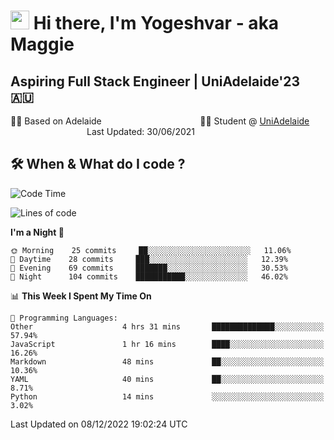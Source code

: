 <h1><img src="https://emojis.slackmojis.com/emojis/images/1531849430/4246/blob-sunglasses.gif?1531849430" width="30"/> Hi there, I'm Yogeshvar - aka Maggie</h1>

## Aspiring Full Stack Engineer | UniAdelaide'23 🇦🇺  
🏂🏻  Based on Adelaide &nbsp;&nbsp;&nbsp;&nbsp;&nbsp;&nbsp;&nbsp;&nbsp;&nbsp;&nbsp;&nbsp;&nbsp;&nbsp;&nbsp;&nbsp;&nbsp;&nbsp;&nbsp;&nbsp;&nbsp;&nbsp;&nbsp;&nbsp;&nbsp;&nbsp;&nbsp;&nbsp;&nbsp;&nbsp;&nbsp;&nbsp;&nbsp;&nbsp;&nbsp;&nbsp;&nbsp;&nbsp;&nbsp;&nbsp;👨‍💻 Student @ [UniAdelaide](https://www.adelaide.edu.au)   &nbsp;&nbsp;&nbsp;&nbsp;&nbsp;&nbsp;&nbsp;&nbsp;&nbsp;&nbsp;&nbsp;&nbsp;&nbsp;&nbsp;&nbsp;&nbsp;&nbsp;&nbsp;&nbsp;&nbsp;&nbsp;&nbsp;&nbsp;&nbsp;&nbsp;&nbsp;&nbsp;&nbsp;&nbsp;&nbsp;&nbsp;Last Updated: 30/06/2021

## 🛠 When & What do I code ?  

<!--START_SECTION:waka-->
![Code Time](http://img.shields.io/badge/Code%20Time-1%2C860%20hrs%2029%20mins-blue)

![Lines of code](https://img.shields.io/badge/From%20Hello%20World%20I%27ve%20Written-2%20Million%20lines%20of%20code-blue)

**I'm a Night 🦉** 

```text
🌞 Morning    25 commits     ██░░░░░░░░░░░░░░░░░░░░░░░   11.06% 
🌆 Daytime    28 commits     ███░░░░░░░░░░░░░░░░░░░░░░   12.39% 
🌃 Evening    69 commits     ███████░░░░░░░░░░░░░░░░░░   30.53% 
🌙 Night      104 commits    ███████████░░░░░░░░░░░░░░   46.02%

```


📊 **This Week I Spent My Time On** 

```text
💬 Programming Languages: 
Other                    4 hrs 31 mins       ██████████████░░░░░░░░░░░   57.94% 
JavaScript               1 hr 16 mins        ████░░░░░░░░░░░░░░░░░░░░░   16.26% 
Markdown                 48 mins             ██░░░░░░░░░░░░░░░░░░░░░░░   10.36% 
YAML                     40 mins             ██░░░░░░░░░░░░░░░░░░░░░░░   8.71% 
Python                   14 mins             ░░░░░░░░░░░░░░░░░░░░░░░░░   3.02%

```


 Last Updated on 08/12/2022 19:02:24 UTC
<!--END_SECTION:waka-->
